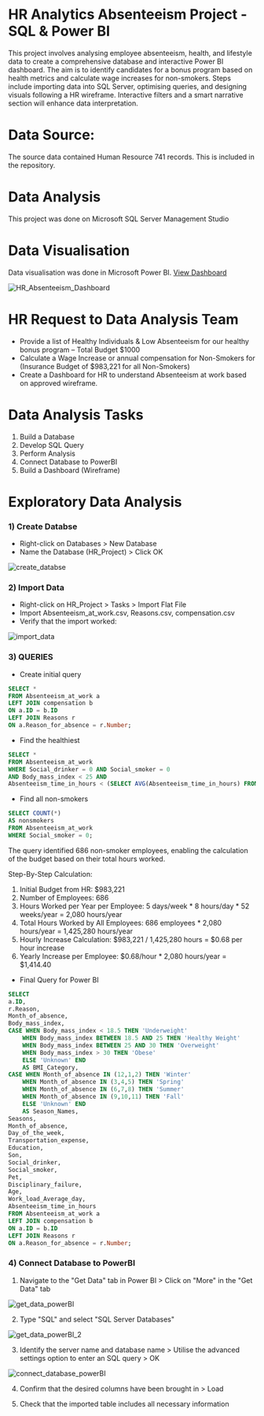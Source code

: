 # HR Analytics Absenteeism Project - SQL & Power BI
This project involves analysing employee absenteeism, health, and lifestyle data to create a comprehensive database and interactive Power BI dashboard. The aim is to identify candidates for a bonus program based on health metrics and calculate wage increases for non-smokers. Steps include importing data into SQL Server, optimising queries, and designing visuals following a HR wireframe. Interactive filters and a smart narrative section will enhance data interpretation.

# Data Source:
The source data contained Human Resource 741 records. This is included in the repository.

# Data Analysis
This project was done on Microsoft SQL Server Management Studio

# Data Visualisation
Data visualisation was done in Microsoft Power BI. [View Dashboard](https://www.novypro.com/project/hr-analytics-absenteeism) 

![HR_Absenteeism_Dashboard](https://github.com/gavrilovAlikhan/SQL-PowerBI-Project_HR_Analaytics-Absenteeism/assets/123990359/185bf6f3-ebd8-4831-908f-83bf00fb1d02)

# HR Request to Data Analysis Team
- Provide a list of Healthy Individuals & Low Absenteeism for our healthy bonus program – Total Budget $1000
-	Calculate a Wage Increase or annual compensation for Non-Smokers for (Insurance Budget of $983,221 for all Non-Smokers)
-	Create a Dashboard for HR to understand Absenteeism at work based on approved wireframe.

# Data Analysis Tasks
1. Build a Database
2. Develop SQL Query
3. Perform Analysis
4. Connect Database to PowerBI
5. Build a Dashboard (Wireframe)

# Exploratory Data Analysis

### 1) Create Databse
- Right-click on Databases > New Database
- Name the Database (HR_Project) > Click OK

![create_databse](https://github.com/gavrilovAlikhan/SQL-PowerBI-Project_HR_Analaytics-Absenteeism/assets/123990359/ff29d402-3dab-4633-b878-8aaf2e0b67f8)

### 2) Import Data
- Right-click on HR_Project > Tasks > Import Flat File
- Import Absenteeism_at_work.csv, Reasons.csv, compensation.csv
- Verify that the import worked:

![import_data](https://github.com/gavrilovAlikhan/SQL-PowerBI-Project_HR_Analaytics-Absenteeism/assets/123990359/0a46f584-e7e0-4dbd-912b-b7dad5cff377)

### 3) QUERIES
- Create initial query
``` SQL
SELECT * 
FROM Absenteeism_at_work a
LEFT JOIN compensation b 
ON a.ID = b.ID
LEFT JOIN Reasons r
ON a.Reason_for_absence = r.Number;
```

- Find the healthiest
``` SQL
SELECT *
FROM Absenteeism_at_work
WHERE Social_drinker = 0 AND Social_smoker = 0
AND Body_mass_index < 25 AND 
Absenteeism_time_in_hours < (SELECT AVG(Absenteeism_time_in_hours) FROM Absenteeism_at_work) -- less than avg absence;
```

- Find all non-smokers
``` SQL
SELECT COUNT(*)
AS nonsmokers
FROM Absenteeism_at_work
WHERE Social_smoker = 0; 
```

The query identified 686 non-smoker employees, enabling the calculation of the budget based on their total hours worked.

Step-By-Step Calculation:
1. Initial Budget from HR: $983,221
2. Number of Employees: 686
3. Hours Worked per Year per Employee: 5 days/week * 8 hours/day * 52 weeks/year = 2,080 hours/year
4. Total Hours Worked by All Employees: 686 employees * 2,080 hours/year = 1,425,280 hours/year
5. Hourly Increase Calculation: $983,221 / 1,425,280 hours = $0.68 per hour increase
6. Yearly Increase per Employee: $0.68/hour * 2,080 hours/year = $1,414.40

- Final Query for Power BI
``` SQL
SELECT 
a.ID,
r.Reason,
Month_of_absence,
Body_mass_index,
CASE WHEN Body_mass_index < 18.5 THEN 'Underweight'
	WHEN Body_mass_index BETWEEN 18.5 AND 25 THEN 'Healthy Weight'
	WHEN Body_mass_index BETWEEN 25 AND 30 THEN 'Overweight'
	WHEN Body_mass_index > 30 THEN 'Obese'
	ELSE 'Unknown' END
	AS BMI_Category,
CASE WHEN Month_of_absence IN (12,1,2) THEN 'Winter'
	WHEN Month_of_absence IN (3,4,5) THEN 'Spring'
	WHEN Month_of_absence IN (6,7,8) THEN 'Summer'
	WHEN Month_of_absence IN (9,10,11) THEN 'Fall'
	ELSE 'Unknown' END 
	AS Season_Names,
Seasons,
Month_of_absence,
Day_of_the_week,
Transportation_expense,
Education,
Son,
Social_drinker,
Social_smoker,
Pet,
Disciplinary_failure,
Age,
Work_load_Average_day,
Absenteeism_time_in_hours
FROM Absenteeism_at_work a
LEFT JOIN compensation b 
ON a.ID = b.ID
LEFT JOIN Reasons r
ON a.Reason_for_absence = r.Number;
```
### 4) Connect Database to PowerBI
1. Navigate to the "Get Data" tab in Power BI > Click on "More" in the "Get Data" tab

![get_data_powerBI](https://github.com/gavrilovAlikhan/SQL-PowerBI-Project_HR_Analaytics-Absenteeism/assets/123990359/19e58f1f-611b-455f-bfe5-8b091c04f3cc)

2. Type "SQL" and select "SQL Server Databases"

![get_data_powerBI_2](https://github.com/gavrilovAlikhan/SQL-PowerBI-Project_HR_Analaytics-Absenteeism/assets/123990359/ef1fd052-7b0a-4a33-a97d-65de4d8bdf98)

3. Identify the server name and database name > Utilise the advanced settings option to enter an SQL query > OK

![connect_database_powerBI](https://github.com/gavrilovAlikhan/SQL-PowerBI-Project_HR_Analaytics-Absenteeism/assets/123990359/a7d1764e-1a6c-4c65-9a79-c1a8cc3eb358)

4. Confirm that the desired columns have been brought in > Load



5. Check that the imported table includes all necessary information
